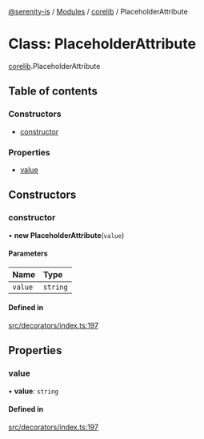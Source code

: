 [@serenity-is](../README.md) / [Modules](../modules.md) / [corelib](../modules/corelib.md) / PlaceholderAttribute

# Class: PlaceholderAttribute

[corelib](../modules/corelib.md).PlaceholderAttribute

## Table of contents

### Constructors

- [constructor](corelib.PlaceholderAttribute.md#constructor)

### Properties

- [value](corelib.PlaceholderAttribute.md#value)

## Constructors

### constructor

• **new PlaceholderAttribute**(`value`)

#### Parameters

| Name | Type |
| :------ | :------ |
| `value` | `string` |

#### Defined in

[src/decorators/index.ts:197](https://github.com/serenity-is/serenity/blob/master/packages/corelib/src/decorators/index.ts#L197)

## Properties

### value

• **value**: `string`

#### Defined in

[src/decorators/index.ts:197](https://github.com/serenity-is/serenity/blob/master/packages/corelib/src/decorators/index.ts#L197)
